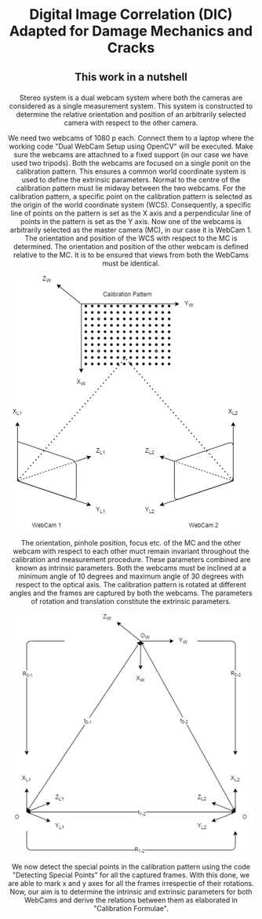 # <p align="center">Digital Image Correlation (DIC) Adapted for Damage Mechanics and Cracks</p>

## <p align="center">This work in a nutshell</p>
<p align="center">
Stereo system is a dual webcam system where both the cameras are considered as a single measurement system. This system is constructed to determine the relative orientation and position of an arbitrarily selected camera with respect to the other camera.
</p>

<p align="center">
We need two webcams of 1080 p each. Connect them to a laptop where the working code "Dual WebCam Setup using OpenCV" will be executed. Make sure the webcams are attachned to a fixed support (in our case we have used two tripods). Both the webcams are focused on a single ponit on the calibration pattern. This ensures a common world coordinate system is used to define the extrinsic parameters. Normal to the centre of the calibration pattern must lie midway between the two webcams. For the calibration pattern, a specific point on the calibration pattern is selected as the origin of the world coordinate system (WCS). Consequently, a specific line of points on the pattern is set as the X axis and a perpendicular line of points in the pattern is set as the Y axis. Now one of the webcams is arbitrarily selected as the master camera (MC), in our case it is WebCam 1. The orientation and position of the WCS with respect to the MC is determined. The orientation and position of the other webcam is defined relative to the MC. It is to be ensured that views from both the WebCams must be identical.
</p>

![Focus of WebCams](https://github.com/stochasticmaterialism/Digital-Image-Correlation-DIC-/blob/main/Images/Focus%20of%20WebCams.png?raw=true)  

<p align="center">
The orientation, pinhole position, focus etc. of the MC and the other webcam with respect to each other muct remain invariant throughout the calibration and measurement procedure. These parameters combined are known as intrinsic parameters. Both the webcams must be inclined at a minimum angle of 10 degrees and maximum angle of 30 degrees with respect to the optical axis. The calibration pattern is rotated at different angles and the frames are captured by both the webcams. The parameters of rotation and translation constitute the extrinsic parameters.
</p>

![Extrinsic Parameters](https://github.com/stochasticmaterialism/Digital-Image-Correlation-DIC-/blob/main/Images/Extrinsic%20Parameters.png?raw=true)

<p align="center">
We now detect the special points in the calibration pattern using the code "Detecting Special Points" for all the captured frames. With this done, we are able to mark x and y axes for all the frames irrespectie of their rotations. Now, our aim is to determine the intrinsic and extrinsic parameters for both WebCams and derive the relations between them as elaborated in "Calibration Formulae".
</p>

